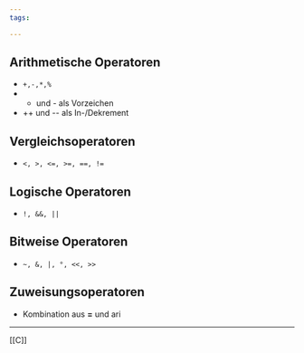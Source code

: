 ```yaml
---
tags:

---
```


## Arithmetische Operatoren
- ``+,-,*,%``
- + und - als Vorzeichen
- ++ und -- als In-/Dekrement
## Vergleichsoperatoren
- `<, >, <=, >=, ==, !=`
## Logische Operatoren
- `!, &&, ||`
## Bitweise Operatoren
- `~, &, |, °, <<, >>`
## Zuweisungsoperatoren
- Kombination aus **=** und ari

---
[[C]]
